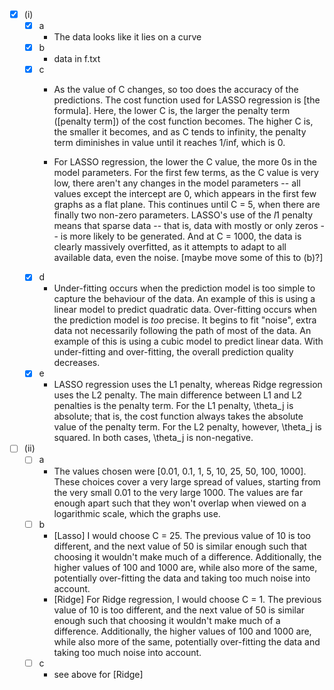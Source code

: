 - [x] (i)
    - [x] a
        - The data looks like it lies on a curve
    - [x] b
        - data in f.txt
    - [x] c
        - As the value of C changes, so too does the accuracy of the predictions. The cost function used for LASSO regression is [the formula]. Here, the lower C is, the larger the penalty term ([penalty term]) of the cost function becomes. The higher C is, the smaller it becomes, and as C tends to infinity, the penalty term diminishes in value until it reaches 1/inf, which is 0.

        - For LASSO regression, the lower the C value, the more 0s in the model parameters. For the first few terms, as the C value is very low, there aren't any changes in the model parameters -- all values except the intercept are 0, which appears in the first few graphs as a flat plane. This continues until C = 5, when there are finally two non-zero parameters. LASSO's use of the $l1$ penalty means that sparse data -- that is, data with mostly or only zeros -- is more likely to be generated. And at C = 1000, the data is clearly massively overfitted, as it attempts to adapt to all available data, even the noise. [maybe move some of this to (b)?]
    - [x] d
        - Under-fitting occurs when the prediction model is too simple to capture the behaviour of the data. An example of this is using a linear model to predict quadratic data.
        Over-fitting occurs when the prediction model is *too* precise. It begins to fit "noise", extra data not necessarily following the path of most of the data. An example of this is using a cubic model to predict linear data. With under-fitting and over-fitting, the overall prediction quality decreases.
    - [x] e
        - LASSO regression uses the L1 penalty, whereas Ridge regression uses the L2 penalty. The main difference between L1 and L2 penalties is the penalty term. For the L1 penalty, \theta_j is absolute; that is, the cost function always takes the absolute value of the penalty term. For the L2 penalty, however, \theta_j is squared. In both cases, \theta_j is non-negative. 
- [ ] (ii)
    - [ ] a
        - The values chosen were [0.01, 0.1, 1, 5, 10, 25, 50, 100, 1000]. These choices cover a very large spread of values, starting from the very small 0.01 to the very large 1000. The values are far enough apart such that they won't overlap when viewed on a logarithmic scale, which the graphs use.
    - [ ] b
        - [Lasso] I would choose C = 25. The previous value of 10 is too different, and the next value of 50 is similar enough such that choosing it wouldn't make much of a difference. Additionally, the higher values of 100 and 1000 are, while also more of the same, potentially over-fitting the data and taking too much noise into account.
        - [Ridge] For Ridge regression, I would choose C = 1. The previous value of 10 is too different, and the next value of 50 is similar enough such that choosing it wouldn't make much of a difference. Additionally, the higher values of 100 and 1000 are, while also more of the same, potentially over-fitting the data and taking too much noise into account.
    - [ ] c
        - see above for [Ridge]
